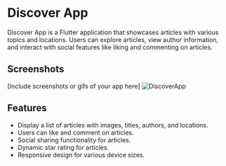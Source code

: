 # Discover App

Discover App is a Flutter application that showcases articles with various topics and locations. Users can explore articles, view author information, and interact with social features like liking and commenting on articles.

## Screenshots

[Include screenshots or gifs of your app here]
![DiscoverApp](https://github.com/HafeezullahRind/discover_app/assets/121288207/591315eb-8df5-493a-b47c-a83752bec0c0)


## Features

- Display a list of articles with images, titles, authors, and locations.
- Users can like and comment on articles.
- Social sharing functionality for articles.
- Dynamic star rating for articles.
- Responsive design for various device sizes.


